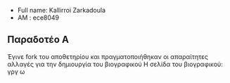 * Full name: Kallirroi Zarkadoula
* AM : ece8049

## Παραδοτέο Α
Έγινε fork του αποθετηρίου   και πραγματοποιήθηκαν οι απαραίτητες αλλαγές για την δημιουργία του βιογραφικού
Η σελίδα του βιογραφικού: 
γργ
ω
